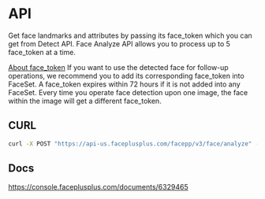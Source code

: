 # API

Get face landmarks and attributes by passing its face_token which you can get from Detect API. Face Analyze API allows you to process up to 5 face_token at a time.

[About face_token](https://console.faceplusplus.com/documents/5679127)
If you want to use the detected face for follow-up operations, we recommend you to add its corresponding face_token into FaceSet. A face_token expires within 72 hours if it is not added into any FaceSet. Every time you operate face detection upon one image, the face within the image will get a different face_token.

## CURL

```bash
curl -X POST "https://api-us.faceplusplus.com/facepp/v3/face/analyze" -F "api_key=..." -F "api_secret=..."  -F "face_tokens=...,..." -F "return_landmark=1" -F "return_attributes=gender,age"
```

## Docs

https://console.faceplusplus.com/documents/6329465
